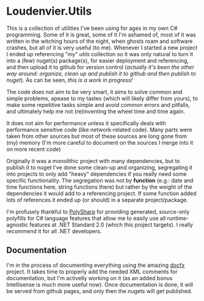 # Loudenvier.Utils

This is a collection of utilities I've been using for ages in my own C# programming. Some of it is great, some of it I'm ashamed of, most of it was written in the witching hours of the night, when ghosts roam and software crashes, but all of it is very useful (to me). Whenever I started a new project I ended up referencing "my" _utils_ collection so it was only natural to turn it into a (few) nuget(s) package(s), for easier deployment and referencing, and then upload it to github for version control (_actually it's been the other way around: organize, clean up and publish it to github and then publish to nuget_). As can be seen, _this is a work in progress!_

The code does not aim to be very smart, it aims to solve common and simple problems, apease to my tastes (which will likely differ from yours), to make some repetitive tasks simple and avoid common errors and pitfalls, and ultimately help me not (re)inventing the wheel time and time again. 

It does not aim for performance unless it specifically deals with performance sensitive code (like network-related code). Many parts were taken from other sources but most of these sources are long gone from (my) memory (I'm more careful to document on the sources I merge into it on more recent code)

Originally it was a monolithic project with many dependencies, but to publish it to nuget I've done some clean-up and organizing, segregating it into projects to only add "heavy" dependencies if you really need some specific functionality. The segregation was not by **function** (e.g.: date and time functions here, string functions there) but rather by the weight of the dependencies it would add to a referencing project. If some function added lots of references it ended up (or should) in a separate project/package.

I'm profusely thankful to [PolySharp](https://github.com/Sergio0694/PolySharp) for providing generated, source-only polyfills for C# language features that allow me to easily use all runtime-agnostic features at .NET Standard 2.0 (which this project targets). I really recommend it for all .NET developers.

## Documentation

I'm in the process of documenting everything using the amazing [docfx](https://github.com/dotnet/docfx) project. It takes time to properly add the needed XML comments for documentation, but I'm activelly working on it (as an added bonus Intellisense is much more useful now). Once documentation is done, it will be served from github pages, and only then the nugets will get published.
